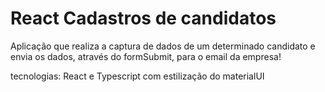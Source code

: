 <h1>React Cadastros de candidatos</h1>
<p>Aplicação que realiza a captura de dados de um determinado candidato e envia os dados, através do formSubmit, para o email da empresa!</p>
  
<p>tecnologias: React  e Typescript com estilização do materialUI</p>
